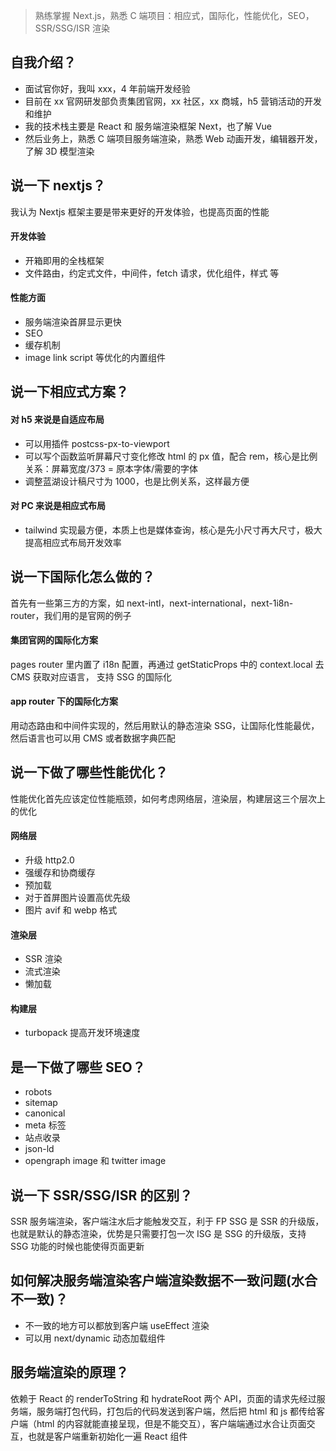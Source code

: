 > 熟练掌握 Next.js，熟悉 C 端项目：相应式，国际化，性能优化，SEO，SSR/SSG/ISR 渲染

## 自我介绍？

- 面试官你好，我叫 xxx，4 年前端开发经验
- 目前在 xx 官网研发部负责集团官网，xx 社区，xx 商城，h5 营销活动的开发和维护
- 我的技术栈主要是 React 和 服务端渲染框架 Next，也了解 Vue
- 然后业务上，熟悉 C 端项目服务端渲染，熟悉 Web 动画开发，编辑器开发，了解 3D 模型渲染

## 说一下 nextjs？

我认为 Nextjs 框架主要是带来更好的开发体验，也提高页面的性能

#### 开发体验

- 开箱即用的全栈框架
- 文件路由，约定式文件，中间件，fetch 请求，优化组件，样式 等

#### 性能方面

- 服务端渲染首屏显示更快
- SEO
- 缓存机制
- image link script 等优化的内置组件

## 说一下相应式方案？

#### 对 h5 来说是自适应布局

- 可以用插件 postcss-px-to-viewport
- 可以写个函数监听屏幕尺寸变化修改 html 的 px 值，配合 rem，核心是比例关系：屏幕宽度/373 = 原本字体/需要的字体
- 调整蓝湖设计稿尺寸为 1000，也是比例关系，这样最方便

#### 对 PC 来说是相应式布局

- tailwind 实现最方便，本质上也是媒体查询，核心是先小尺寸再大尺寸，极大提高相应式布局开发效率

## 说一下国际化怎么做的？

首先有一些第三方的方案，如 next-intl，next-international，next-1i8n-router，我们用的是官网的例子

#### 集团官网的国际化方案

pages router 里内置了 i18n 配置，再通过 getStaticProps 中的 context.local 去 CMS 获取对应语言， 支持 SSG 的国际化

#### app router 下的国际化方案

用动态路由和中间件实现的，然后用默认的静态渲染 SSG，让国际化性能最优，然后语言也可以用 CMS 或者数据字典匹配

## 说一下做了哪些性能优化？

性能优化首先应该定位性能瓶颈，如何考虑网络层，渲染层，构建层这三个层次上的优化

#### 网络层

- 升级 http2.0
- 强缓存和协商缓存
- 预加载
- 对于首屏图片设置高优先级
- 图片 avif 和 webp 格式

#### 渲染层

- SSR 渲染
- 流式渲染
- 懒加载

#### 构建层

- turbopack 提高开发环境速度

## 是一下做了哪些 SEO？

- robots
- sitemap
- canonical
- meta 标签
- 站点收录
- json-ld
- opengraph image 和 twitter image

## 说一下 SSR/SSG/ISR 的区别？

SSR 服务端渲染，客户端注水后才能触发交互，利于 FP
SSG 是 SSR 的升级版，也就是默认的静态渲染，优势是只需要打包一次
ISG 是 SSG 的升级版，支持 SSG 功能的时候也能使得页面更新

## 如何解决服务端渲染客户端渲染数据不一致问题(水合不一致)？

- 不一致的地方可以都放到客户端 useEffect 渲染
- 可以用 next/dynamic 动态加载组件

## 服务端渲染的原理？

依赖于 React 的 renderToString 和 hydrateRoot 两个 API，页面的请求先经过服务端，服务端打包代码，打包后的代码发送到客户端，然后把 html 和 js 都传给客户端（html 的内容就能直接呈现，但是不能交互），客户端端通过水合让页面交互，也就是客户端重新初始化一遍 React 组件

